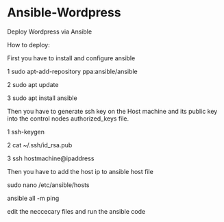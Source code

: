 # Ansible-Wordpress
Deploy Wordpress via Ansible

How to deploy:

First you have to install and configure ansible

1  sudo apt-add-repository ppa:ansible/ansible

2  sudo apt update

3  sudo apt install ansible

Then you have to generate ssh key on the Host machine and its public key into the control nodes authorized_keys file.

1  ssh-keygen

2  cat ~/.ssh/id_rsa.pub

3  ssh hostmachine@ipaddress

Then you have to add the host ip to ansible host file

sudo nano /etc/ansible/hosts

ansible all -m ping

edit the neccecary files and run the ansible code
